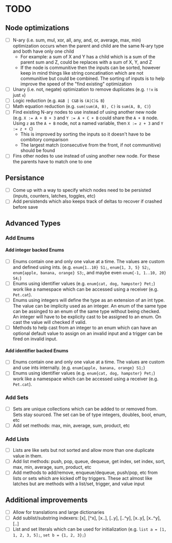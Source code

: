 ﻿# TODO


## Node optimizations

- [ ] N-ary (i.e. sum, mul, xor, all, any, and, or, average, max, min) optimization
      occurs when the parent and child are the same N-ary type and both have only one child
  - For example: a sum of X and Y has a child which is a sum of the parent sum and Z,
    could be replaces with a sum of X, Y, and Z
  - If the node is communitive then the inputs can be sorted, however keep in mind
    things like string concatination which are not communitive but could be combined.
    The sorting of inputs is to help improve the speed of the "find existing" optimization
- [ ] Unary (i.e. not, negate) optimization to remove duplicates (e.g. `!!x` is just `x`)
- [ ] Logic reduction (e.g. `A&B | C&B` is `(A|C)& B`)
- [ ] Math equation reduction (e.g. `sum(sum(A, B), C)` is `sum(A, B, C)`)
- [ ] Find existing N-ary nodes to use instead of using another new node
      (e.g. `X := A + B + 3` and `Y := A + C + B` could share the `A + B` node.
      Using `z` as the `A + B` node, not a named variable, then `X := z + 3` and `Y := z + C`)
  - This is improved by sorting the inputs so it doesn't have to be combitory comparison
  - The largest match (consecutive from the front, if not communitive) should be found
- [ ] Fins other nodes to use instead of using another new node.
      For these the parents have to match one to one

## Persistance

- [ ] Come up with a way to specify which nodes need to be persisted (inputs, counters, latches, toggles, etc)
- [ ] Add persistends which also keeps track of deltas to recover if crashed before save

## Advanced Types

### Add Enums

#### Add integer backed Enums

- [ ] Enums contain one and only one value at a time. The values are custom and defined using ints.
      (e.g. `enum{1..10} S1;`, `enum{1, 3, 5} S2;`, `enum{apple, banana, orange} S3;`, and maybe even `enum{-1, 1..10, 20} S4;`)
- [ ] Enums using identifier values (e.g. `enum{cat, dog, hampster} Pet;`) work like a namespace
      which can be accessed using a receiver (e.g. `Pet.cat`).
- [ ] Enums using integers will define the type as an extension of an int type.
      The value can be implicity used as an integer.
      An enum of the same type can be assinged to an enum of the same type without being checked.
      An integer will have to be explicity cast to be assigned to an enum.
      On cast the value will checked if valid.
- [ ] Methods to help cast from an integer to an enum which can have an optional default value
      to assign on an invalid input and a trigger can be fired on invalid input.

#### Add identifier backed Enums

- [ ] Enums contain one and only one value at a time. The values are custom and use ints internally.
      (e.g. `enum{apple, banana, orange} S1;`)
- [ ] Enums using identifier values (e.g. `enum{cat, dog, hampster} Pet;`) work like a namespace
      which can be accessed using a receiver (e.g. `Pet.cat`).

### Add Sets

- [ ] Sets are unique collections which can be added to or removed from. Sets stay sourced.
      The set can be of type integers, doubles, bool, enum, etc
- [ ] Add set methods: max, min, average, sum, product, etc

### Add Lists

  - [ ] Lists are like sets but not sorted and allow more than one duplicate value in them.
  - [ ] Add list methods: push, pop, queue, dequeue, get index, set index, sort, max, min, average, sum, product, etc
  - [ ] Add methods to add/remove, enqueue/dequeue, push/pop, etc from lists or sets which are kicked off by triggers.
        These act almost like latches but are methods with a list/set, trigger, and value input

## Additional improvements

  - [ ] Allow for translations and large dictionaries
  - [ ] Add sublist/substring indexers: [x], [^x], [x..], [..y], [..^y], [x..y], [x..^y], [..]
  - [ ] List and set literals which can be used for initialization
        (e.g. `list a = [1, 1, 2, 3, 5];`, `set b = {1, 2, 3};`)
